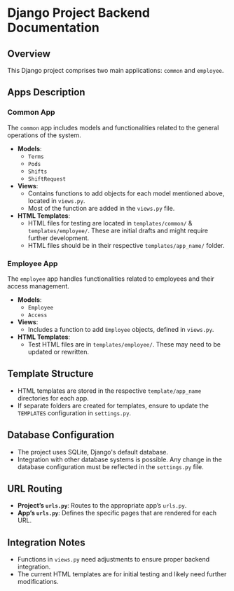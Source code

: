 # Django Project Backend Documentation

## Overview

This Django project comprises two main applications: `common` and `employee`.

## Apps Description

### Common App
The `common` app includes models and functionalities related to the general operations of the system.

- **Models**:
  - `Terms`
  - `Pods`
  - `Shifts`
  - `ShiftRequest`
- **Views**:
  - Contains functions to add objects for each model mentioned above, located in `views.py`.
  - Most of the function are added in the `views.py` file. 
- **HTML Templates**:
  - HTML files for testing are located in `templates/common/` & `templates/employee/`. These are initial drafts and might require further development.
  - HTML files should be in their respective `templates/app_name/` folder. 

### Employee App
The `employee` app handles functionalities related to employees and their access management.

- **Models**:
  - `Employee`
  - `Access`
- **Views**:
  - Includes a function to add `Employee` objects, defined in `views.py`.
- **HTML Templates**:
  - Test HTML files are in `templates/employee/`. These may need to be updated or rewritten.

## Template Structure

- HTML templates are stored in the respective `template/app_name` directories for each app.
- If separate folders are created for templates, ensure to update the `TEMPLATES` configuration in `settings.py`.

## Database Configuration

- The project uses SQLite, Django's default database.
- Integration with other database systems is possible. Any change in the database configuration must be reflected in the `settings.py` file.

## URL Routing

- **Project’s `urls.py`**: Routes to the appropriate app’s `urls.py`.
- **App’s `urls.py`**: Defines the specific pages that are rendered for each URL.

## Integration Notes

- Functions in `views.py` need adjustments to ensure proper backend integration.
- The current HTML templates are for initial testing and likely need further modifications.



